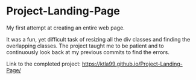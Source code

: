 # Project-Landing-Page

My first attempt at creating an entire web page.

It was a fun, yet difficult task of resizing all the div classes and finding the overlapping classes.
The project taught me to be patient and to continuously look back at my previous commits to find the errors. 


Link to the completed project:
https://ktla99.github.io/Project-Landing-Page/

